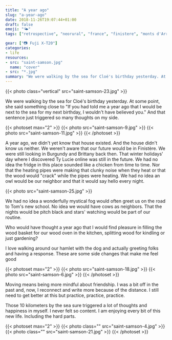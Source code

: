 ```yaml
---
title: "A year ago"
slug: "a-year-ago"
date: 2018-11-26T19:07:44+01:00
draft: false
emoji: "🌤"
tags: ["retrospective", "neorural", "france", "finistere", "monts d'Arrée", "Bretagne", "country side", "ocean", "slow life", "rural exodus", "life change"]

gear: ["📷 Fuji X-T20"]
categories:
- life
resources:
- src: "saint-samson.jpg"
  name: "cover"
- src: "*.jpg"
summary: "We were walking by the sea for Cloé's birthday yesterday. At some point, she said something close to 'If you had told me a year ago that I would be next to the sea for my next birthday, I wouldn't have believed you.' And that sentence just triggered so many thoughts on my side."
---
```


{{< photo class="vertical" src="saint-samson-23.jpg" >}}

We were walking by the sea for Cloé's birthday yesterday. At some point, she said something close to "If you had told me a year ago that I would be next to the sea for my next birthday, I wouldn't have believed you." And that sentence just triggered so many thoughts on my side.

{{< photoset max="2" >}}
  {{< photo src="saint-samson-9.jpg" >}}
  {{< photo src="saint-samson-11.jpg" >}}
{{< /photoset >}}

A year ago, we didn't yet know that house existed. And the house didn't know us neither. We weren't aware that our future would be in Finistère. We were still looking in Burgundy and Brittany back then. That winter holidays' day where I discovered Ty Lucie online was still in the future. We had no idea the fridge in this place sounded like a chicken from time to time. Nor that the heating pipes were making that clunky noise when they heat or that the wood would "crack" while the pipes were heating. We had no idea an owl would be our neighbor and that it would say hello every night.

{{< photo src="saint-samson-25.jpg" >}}

We had no idea a wonderfully mystical fog would often greet us on the road to Tom's new school. No idea we would have cows as neighbors. That the nights would be pitch black and stars' watching would be part of our routine.

Who would have thought a year ago that I would find pleasure in filling the wood basket for our wood oven in the kitchen, splitting wood for kindling or just gardening?

I love walking around our hamlet with the dog and actually greeting folks and having a response. These are some side changes that make me feel good

{{< photoset max="2" >}}
  {{< photo src="saint-samson-18.jpg" >}}
  {{< photo src="saint-samson-6.jpg" >}}
{{< /photoset >}}

Moving means being more mindful about friendship. I was a bit off in the past and, now, I reconnect and write more because of the distance. I still need to get better at this but practice, practice, practice.

Those 10 kilometers by the sea sure triggered a lot of thoughts and happiness in myself. I never felt so content. I am enjoying every bit of this new life. Including the hard parts.

{{< photoset max="2" >}}
  {{< photo class="" src="saint-samson-4.jpg" >}}
  {{< photo class="" src="saint-samson-21.jpg" >}}
{{< /photoset >}}
